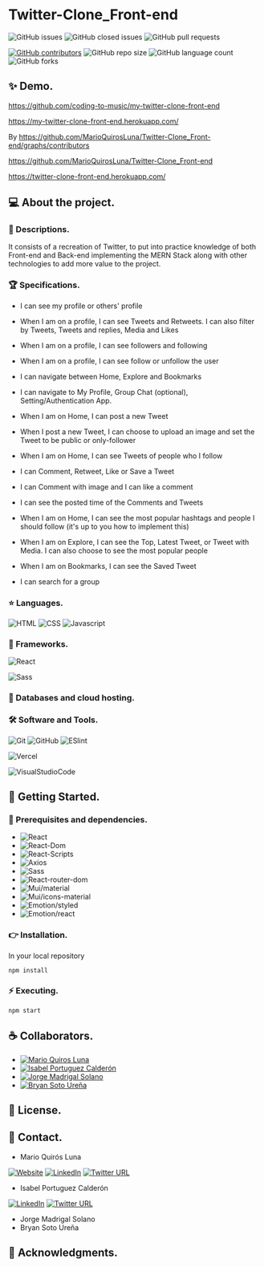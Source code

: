 # Twitter-Clone_Front-end

![GitHub issues](https://img.shields.io/github/issues/MarioQuirosLuna/Twitter-Clone_Front-end)
![GitHub closed issues](https://img.shields.io/github/issues-closed/MarioQuirosLuna/Twitter-Clone_Front-end)
![GitHub pull requests](https://img.shields.io/github/issues-pr/MarioQuirosLuna/Twitter-Clone_Front-end)

[![GitHub contributors](https://img.shields.io/github/contributors/MarioQuirosLuna/Twitter-Clone_Front-end.svg?color=blue)](https://github.com/MarioQuirosLuna/Twitter-Clone_Front-end/network)
![GitHub repo size](https://img.shields.io/github/repo-size/MarioQuirosLuna/Twitter-Clone_Front-end)
![GitHub language count](https://img.shields.io/github/languages/count/MarioQuirosLuna/Twitter-Clone_Front-end)
![GitHub forks](https://img.shields.io/github/forks/MarioQuirosLuna/Twitter-Clone_Front-end)

## ✨ Demo.

https://github.com/coding-to-music/my-twitter-clone-front-end

https://my-twitter-clone-front-end.herokuapp.com/

By https://github.com/MarioQuirosLuna/Twitter-Clone_Front-end/graphs/contributors

https://github.com/MarioQuirosLuna/Twitter-Clone_Front-end

https://twitter-clone-front-end.herokuapp.com/

## 💻 About the project.

### 📜 Descriptions.

It consists of a recreation of Twitter, to put into practice knowledge of both Front-end and Back-end implementing the MERN Stack along with other technologies to add more value to the project.

### 🏆 Specifications.

- I can see my profile or others' profile

- When I am on a profile, I can see Tweets and Retweets. I can also filter by Tweets, Tweets and replies, Media and Likes

- When I am on a profile, I can see followers and following

- When I am on a profile, I can see follow or unfollow the user

- I can navigate between Home, Explore and Bookmarks

- I can navigate to My Profile, Group Chat (optional), Setting/Authentication App.

- When I am on Home, I can post a new Tweet

- When I post a new Tweet, I can choose to upload an image and set the Tweet to be public or only-follower

- When I am on Home, I can see Tweets of people who I follow

- I can Comment, Retweet, Like or Save a Tweet

- I can Comment with image and I can like a comment

- I can see the posted time of the Comments and Tweets

- When I am on Home, I can see the most popular hashtags and people I should follow (it's up to you how to implement this)

- When I am on Explore, I can see the Top, Latest Tweet, or Tweet with Media. I can also choose to see the most popular people

- When I am on Bookmarks, I can see the Saved Tweet

- I can search for a group

### ⭐ Languages.

![HTML](https://custom-icon-badges.herokuapp.com/badge/-HTML-%23E34F26?style=flat&logo=html5&logoColor=white&labelColor=111)
![CSS](https://custom-icon-badges.herokuapp.com/badge/-CSS-%231572b6?style=flat&logo=css3&logoColor=white&labelColor=111)
![Javascript](https://custom-icon-badges.herokuapp.com/badge/-JavaScript-%23F7DF1E?style=flat&logo=javascript&logoColor=white&labelColor=111)

### 🎨 Frameworks.

![React](https://custom-icon-badges.herokuapp.com/badge/-React-%2361DAFB?style=flat&logo=react&logoColor=white&labelColor=111)

![Sass](https://custom-icon-badges.herokuapp.com/badge/-Sass-%23CC6699?style=flat&logo=sass&logoColor=white&labelColor=111)

### 💾 Databases and cloud hosting.

### 🛠️ Software and Tools.

![Git](https://custom-icon-badges.herokuapp.com/badge/-Git-%23F05032?style=flat&logo=git&logoColor=white&labelColor=111)
![GitHub](https://custom-icon-badges.herokuapp.com/badge/-GitHub-%23181717?style=flat&logo=github&logoColor=white&labelColor=111)
![ESlint](https://custom-icon-badges.herokuapp.com/badge/-ESlint-%234B32C3?style=flat&logo=ESlint&logoColor=white&labelColor=111)

![Vercel](https://custom-icon-badges.herokuapp.com/badge/-Vercel-%23000000?style=flat&logo=Vercel&logoColor=white&labelColor=111)

![VisualStudioCode](https://custom-icon-badges.herokuapp.com/badge/-VisualStudioCode-%23007ACC?style=flat&logo=VisualStudioCode&logoColor=white&labelColor=111)

## 🚀 Getting Started.

### 📌 Prerequisites and dependencies.

- ![React](https://img.shields.io/badge/react-v.17.0.2-111)
- ![React-Dom](https://img.shields.io/badge/react_dom-v.17.0.2-111)
- ![React-Scripts](https://img.shields.io/badge/react_scripts-v.5.0.0-111)
- ![Axios](https://img.shields.io/badge/axios-v.0.25.0-111)
- ![Sass](https://img.shields.io/badge/sass-v.1.47.0-111)
- ![React-router-dom](https://img.shields.io/badge/react_router_dom-v.6.2.1-111)
- ![Mui/material](https://img.shields.io/badge/mui_material-v.5.2.8-111)
- ![Mui/icons-material](https://img.shields.io/badge/mui_icons_material-v.5.2.5-111)
- ![Emotion/styled](https://img.shields.io/badge/emotion/styled-v.11.6.0-111)
- ![Emotion/react](https://img.shields.io/badge/emotion/react-v.11.7.1-111)

### 👉 Installation.

In your local repository

```
npm install
```

### ⚡ Executing.

```
npm start
```

## ☕ Collaborators.

- [![Mario Quiros Luna](https://custom-icon-badges.herokuapp.com/badge/-Mario%20Quirós%20Luna-%23181717?style=flat&logo=github&logoColor=white&labelColor=111)](https://github.com/MarioQuirosLuna)
- [![Isabel Portuguez Calderón](https://custom-icon-badges.herokuapp.com/badge/-Isabel%20Portuguez%20Calderón-%23181717?style=flat&logo=github&logoColor=white&labelColor=111)](https://github.com/IsaPortuguez)
- [![Jorge Madrigal Solano](https://custom-icon-badges.herokuapp.com/badge/-Jorge%20Madrigal%20Solano-%23181717?style=flat&logo=github&logoColor=white&labelColor=111)](https://github.com/Jorge81L)
- [![Bryan Soto Ureña](https://custom-icon-badges.herokuapp.com/badge/-Bryan%20Soto%20Ureña-%23181717?style=flat&logo=github&logoColor=white&labelColor=111)](https://github.com/buraiang99)

## 📝 License.

## 💬 Contact.

- Mario Quirós Luna

[![Website](https://img.shields.io/website?label=Portfolio&up_color=%231E0A46&up_message=Mario%20Quiros%20Luna%20Dev&url=https%3A%2F%2Fmarioql-dev.vercel.app%2F)](https://marioql-dev.vercel.app/)
[![LinkedIn](https://custom-icon-badges.herokuapp.com/badge/-LinkedIn%20Mario%20Quirós%20Luna-%230A66C2?style=flat&logo=LinkedIn&logoColor=white&labelColor=111)](https://www.linkedin.com/in/mario-quir%C3%B3s-luna-dev-b99050206/)
[![Twitter URL](https://img.shields.io/twitter/url?label=Twitter%20%40MarioQuirosL&style=social&url=https%3A%2F%2Ftwitter.com%2FMarioQuirosL)](https://twitter.com/MarioQuirosL)

- Isabel Portuguez Calderón

[![LinkedIn](https://custom-icon-badges.herokuapp.com/badge/-LinkedIn%20Isabel%20Portuguez%20Calderón-%230A66C2?style=flat&logo=LinkedIn&logoColor=white&labelColor=111)](https://www.linkedin.com/in/isabel-portuguez-calderón-142b4b229)
[![Twitter URL](https://img.shields.io/twitter/url?label=Twitter%20%40IsaPortuguezC&style=social&url=https%3A%2F%2Ftwitter.com%2FIsaPortuguezC)](https://twitter.com/IsaPortuguezC)

- Jorge Madrigal Solano
- Bryan Soto Ureña

## 💜 Acknowledgments.

